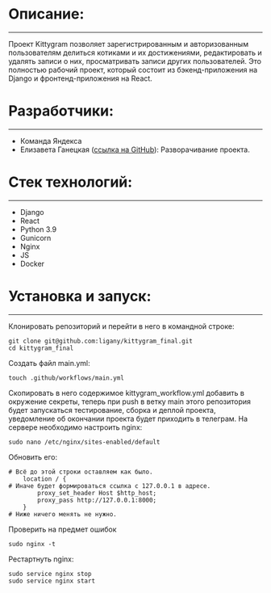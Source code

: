 # Описание:
___
Проект Kittygram позволяет зарегистрированным и авторизованным пользователям делиться котиками и их достижениями, редактировать и удалять записи о них, просматривать записи других пользователей. Это полностью рабочий проект, который состоит из бэкенд-приложения на Django и фронтенд-приложения на React.

# Разработчики:
___
* Команда Яндекса 
* Елизавета Ганецкая ([ссылка на GitHub](https://github.com/ligany)):
Разворачивание проекта.

# Стек технологий:
___
* Django
* React
* Python 3.9
* Gunicorn
* Nginx
* JS
* Docker

# Установка и запуск:
___
Клонировать репозиторий и перейти в него в командной строке:

```
git clone git@github.com:ligany/kittygram_final.git
cd kittygram_final
```

Cоздать файл main.yml:
```
touch .github/workflows/main.yml
```

Скопировать в него содержимое kittygram_workflow.yml добавить в окружение секреты, теперь при push в ветку main этого репозитория будет запускаться тестирование, сборка и деплой проекта, уведомление об окончании проекта будет приходить в телеграм. На сервере необходимо настроить nginx:
```
sudo nano /etc/nginx/sites-enabled/default
```
Обновить его:
```
# Всё до этой строки оставляем как было.
    location / {
# Иначе будет формироваться ссылка с 127.0.0.1 в адресе.
        proxy_set_header Host $http_host;
        proxy_pass http://127.0.0.1:8000;
    }
# Ниже ничего менять не нужно.
```
Проверить на предмет ошибок
```
sudo nginx -t
```

Рестартнуть nginx:
```
sudo service nginx stop
sudo service nginx start
```

